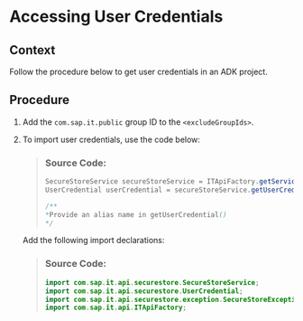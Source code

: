 <!-- loioe4e4edc53bef4208a26f399d3d7ded75 -->

# Accessing User Credentials



## Context

Follow the procedure below to get user credentials in an ADK project.



## Procedure

1.  Add the `com.sap.it.public` group ID to the `<excludeGroupIds>`.

2.  To import user credentials, use the code below:

    > ### Source Code:  
    > ```java
    > SecureStoreService secureStoreService = ITApiFactory.getService(SecureStoreService.class, null);
    > UserCredential userCredential = secureStoreService.getUserCredential();
    > 
    > /**
    > *Provide an alias name in getUserCredential()
    > */
    > ```

    Add the following import declarations:

    > ### Source Code:  
    > ```java
    > import com.sap.it.api.securestore.SecureStoreService;
    > import com.sap.it.api.securestore.UserCredential;
    > import com.sap.it.api.securestore.exception.SecureStoreException;
    > import com.sap.it.api.ITApiFactory;
    > 
    > ```


